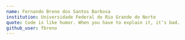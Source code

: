 ```yaml
---
name: Fernando Breno dos Santos Barbosa
institution: Universidade Federal do Rio Grande do Norte
quote: Code is like humor. When you have to explain it, it’s bad.
github_user: fbreno
---
```

